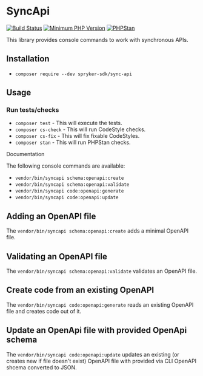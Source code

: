 # SyncApi

[![Build Status](https://github.com/spryker-sdk/sync-api/workflows/CI/badge.svg?branch=master)](https://github.com/spryker-sdk/sync-api/actions?query=workflow%3ACI+branch%3Amaster)
[![Minimum PHP Version](https://img.shields.io/badge/php-%3E%3D%207.4-8892BF.svg)](https://php.net/)
[![PHPStan](https://img.shields.io/badge/PHPStan-level%208-brightgreen.svg?style=flat)](https://phpstan.org/)

This library provides console commands to work with synchronous APIs.

## Installation

- `composer require --dev spryker-sdk/sync-api`

## Usage

### Run tests/checks

- `composer test` - This will execute the tests.
- `composer cs-check` - This will run CodeStyle checks.
- `composer cs-fix` - This will fix fixable CodeStyles.
- `composer stan` - This will run PHPStan checks.

Documentation

The following console commands are available:

- `vendor/bin/syncapi schema:openapi:create`
- `vendor/bin/syncapi schema:openapi:validate`
- `vendor/bin/syncapi code:openapi:generate`
- `vendor/bin/syncapi code:openapi:update`

## Adding an OpenAPI file

The `vendor/bin/syncapi schema:openapi:create` adds a minimal OpenAPI file.

## Validating an OpenAPI file

The `vendor/bin/syncapi schema:openapi:validate` validates an OpenAPI file.

## Create code from an existing OpenAPI

The `vendor/bin/syncapi code:openapi:generate` reads an existing OpenAPI file and creates code out of it.

## Update an OpenApi file with provided OpenApi schema

The `vendor/bin/syncapi code:openapi:update` updates an existing (or creates new if file doesn't exist) OpenAPI file with provided via CLI OpenAPI shcema converted to JSON.


